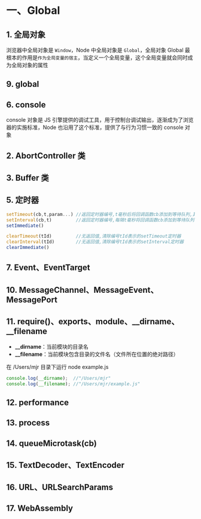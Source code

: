 # 一、Global

## 1. 全局对象

浏览器中全局对象是 `Window`，Node 中全局对象是 `Global`，全局对象 Global 最根本的作用是`作为全局变量的宿主`，当定义一个全局变量，这个全局变量就会同时成为全局对象的属性

## 9. global

## 6. console

console 对象是 JS 引擎提供的调试工具，用于控制台调试输出，逐渐成为了浏览器的实施标准，Node 也沿用了这个标准，提供了与行为习惯一致的 console 对象

## 2. AbortController 类

## 3. Buffer 类

## 5. 定时器

```js
setTimeout(cb,t,param...) //返回定时器编号,t毫秒后将回调函数cb添加到等待队列,其他参数将依次传入回调函数
setInterval(cb,t)         //返回定时器编号,每隔t毫秒将回调函数cb添加到等待队列
setImmediate()

clearTimeout(tId)         //无返回值,清除编号tId表示的setTimeout定时器
clearInterval(tId)        //无返回值,清除编号tId表示的setInterval定时器
clearImmediate()
```

## 7. Event、EventTarget

## 10. MessageChannel、MessageEvent、MessagePort

## 11. require()、exports、module、__dirname、__filename

<!-- * require(path/name)：返回并导出指定模块内容
* exports：module.exports 的引用
* module：当前模块的引用 -->

* **__dirname**：当前模块的目录名
* **__filename**：当前模块包含目录的文件名（文件所在位置的绝对路径）

在 /Users/mjr 目录下运行 node example.js

```js
console.log(__dirname);  //"/Users/mjr"
console.log(__filename); //"/Users/mjr/example.js"
```

## 12. performance

## 13. process

## 14. queueMicrotask(cb)

## 15. TextDecoder、TextEncoder

## 16. URL、URLSearchParams

## 17. WebAssembly
